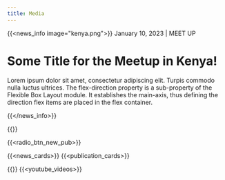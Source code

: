 ```yaml
---
title: Media
---
```


<!-- {{<news_info image="kenya.png">}}
{{</news_info>}} -->

{{<news_info image="kenya.png">}}
January 10, 2023 | MEET UP

# Some Title for the Meetup in Kenya!
Lorem ipsum dolor sit amet, consectetur adipiscing elit. Turpis commodo nulla luctus ultrices. The flex-direction property is a sub-property of the Flexible Box Layout module. It establishes the main-axis, thus defining the direction flex items are placed in the flex container.

{{</news_info>}}

{{<title>}}
Latest Updates
{{</title>}}

{{<radio_btn_new_pub>}}

{{<news_cards>}}
{{<publication_cards>}}

{{<title>}} We are on Youtube {{</title>}}
{{<youtube_videos>}}